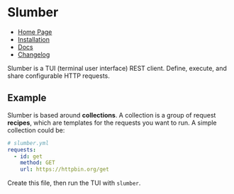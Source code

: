 # Slumber

- [Home Page](https://slumber.lucaspickering.me)
- [Installation](https://slumber.lucaspickering.me/artifacts/)
- [Docs](https://slumber.lucaspickering.me/book/)
- [Changelog](https://slumber.lucaspickering.me/changelog/)

Slumber is a TUI (terminal user interface) REST client. Define, execute, and share configurable HTTP requests.

## Example

Slumber is based around **collections**. A collection is a group of request **recipes**, which are templates for the requests you want to run. A simple collection could be:

```yaml
# slumber.yml
requests:
  - id: get
    method: GET
    url: https://httpbin.org/get
```

Create this file, then run the TUI with `slumber`.
